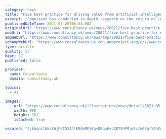 ```yaml
---
category: news
title: "Five best practice for driving value from artificial intelligence"
excerpt: "Cognizant has conducted in-depth research on the return on investment of artificial intelligence, interviewing leaders from over 1,200 companies in fifteen countries."
publishedDateTime: 2021-05-26T05:03:00Z
originalUrl: "https://www.consultancy.uk/news/28021/five-best-practice-for-driving-value-from-artificial-intelligence"
webUrl: "https://www.consultancy.uk/news/28021/five-best-practice-for-driving-value-from-artificial-intelligence"
ampWebUrl: "https://www.consultancy.uk/news/amp/28021/five-best-practice-for-driving-value-from-artificial-intelligence"
cdnAmpWebUrl: "https://www-consultancy-uk.cdn.ampproject.org/c/s/www.consultancy.uk/news/amp/28021/five-best-practice-for-driving-value-from-artificial-intelligence"
type: article
quality: 57
heat: 57
published: false

provider:
  name: Consultancy
  domain: consultancy.uk

topics:
  - AI

images:
  - url: "https://www.consultancy.uk/illustrations/news/detail/2021-05-25-124041678-The-ROI-of-AI-across-functions-.jpg"
    width: 900
    height: 783
    isCached: true

secured: "4jkdqnilbkzEWjhKI5XAJlEB4eMFzKg+DEqw6+c2R75hPMjoSc/e62plYEhXufCPIVxCCyZZUKUyJQ++BUw/UvU9wSWqaUkUXmBZcFZdhQprJF2pq/P0LvhmwE6rLlU/cPY9JL2I+tnX7K8Xjl2HMxWPTWm/D69pC5t1+kau4miJsBRDKXgUWwaSz3q2eeGOF8vg+WFhB1XB7NE+PpLKKMfcJWKFayHbrrFRuJsBqP+wB4hy4ERryfyGGhGC7FtdfKi1efWZx5NTiUnjb0evc5AoVcf/20GtldGKbciwIyT4LPfxtkdzknN5NVBh4s9WlZ3OABil1YzT+JC7VsBvietWBUqOPRf88a3dl4vxCE0=;Q5C8T7drzHKxwM89kx6+Ng=="
---
```



